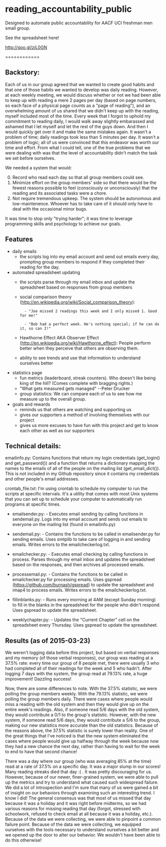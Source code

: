 # reading_accountability_public
Designed to automate public accountability for AACF UCI freshman men small group. 

See the spreadsheet here!

http://goo.gl/zjL0GN

============

Backstory:
-------------
Each of us in our group agreed that we wanted to create good habits and that one of those habits we wanted to develop was daily reading. However, at each weekly meeting, we would discuss whether or not we had been able to keep up with reading a mere 2 pages per day (based on page numbers, so each face of a physical page counts as a "page of reading"), and an overwhelming amount of us shared that we didn't keep up with the reading, myself included most of the time. Every week that I forgot to uphold my commitment to reading daily, I would walk away slightly embarassed and ashamed that I let myself and let the rest of the guys down. And then I would quickly get over it and make the same mistakes again. It wasn't a problem of time; daily readings took less than 5 minutes per day. It wasn't a problem of logic; all of us were convinced that this endeavor was worth our time and effort. From what I could tell, one of the true problems that we were dealing with was that the level of accountability didn't match the task we set before ourselves. 

We needed a system that would:

0. Record who read each day so that all group members could see.
0. Minimize effort on the group members' side so that there would be the fewest reasons possible to feel 
      (consciously or unconsciously) that the reading and its associated tasks were a chore.
0. Not require tremendous upkeep. The system should be autonomous and low-maintenence. Whoever has to take care     of it should only have to deal with the occasional minor bugs.
 
It was time to stop only "trying harder"; it was time to leverage programming skills and psychology to achieve our goals.



Features
---------
* daily emails
    - the scripts log into my email account and send out emails every day, prompting group members to respond if they completed their reading for the day.
* automated spreadsheet updating      
    - the scripts parse through my email inbox and update the spreadsheet based on responses from group members
    - social comparison theory (http://en.wikipedia.org/wiki/Social_comparison_theory): 
    
            - "Joe missed 2 readings this week and I only missed 1. Good for me!"
            
            - "Bob had a perfect week. He's nothing special; if he can do it, so can I!"
    - Hawthorne Effect AKA Observer Effect (http://en.wikipedia.org/wiki/Hawthorne_effect): People perform better when they perceive that others are observing them.
    - ability to see trends and use that information to understand ourselves better
* statistics page
    - fun metrics (leaderboard, streak counters). Who doesn't like being king of the hill? (Comes complete with bragging rights.)
    - "What gets measured gets managed" --Peter Drucker
    - group statistics: We can compare each of us to see how me measure up to the overall group.
* goals and rewards
    - reminds us that others are watching and supporting us
    - gives our supporters a method of involving themselves with our project
    - gives us more excuses to have fun with this project and get to know each other as well as our supporters
    


Technical details:
-------------
emailinfo.py:
Contains functions that return my login credentials (get_login() and get_password()) and a function that returns a dictionary mapping the names to the emails of all of the people on the mailing list (get_email_dict()). This is not included in my Github repository since it contains my credentials and other people's email addresses.

crontab_file.txt:
I'm using crontab to schedule my computer to run the scripts at specific intervals. It's a utility that comes with most Unix systems that you can set up to schedule your computer to automatically run programs at specific times.

* emailsender.py:
      - Executes email sending by calling functions in sendemail.py. Logs into my email account and sends out emails to everyone on the mailing list (found in emailinfo.py)

* sendemail.py:
      - Contains the functions to be called in emailsender.py for sending emails. Uses smtplib to take care of logging in and sending emails. Writes errors to the emailcheckerlog.txt.

* emailchecker.py:
      - Executes email checking by calling functions in process. Parses through my email inbox and updates the spreadsheet based on the responses, and then archives all processed emails. 

* processemail.py:
      - Contains the functions to be called in emailchecker.py for processing emails. Uses gspread (https://github.com/burnash/gspread) to update the spreadsheet and imap4 to process emails. Writes errors to the emailcheckerlog.txt.

* fillinblanks.py:
      - Runs every morning at 4AM (except Sunday morning) to fill in the blanks in the spreadsheet for the people who didn't respond. Uses gspread to update the spreadsheet.

* weeklychapter.py:
      - Updates the "Current Chapter" cell on the spreadsheet every Thursday. Uses gspread to update the spreadsheet.


Results (as of 2015-03-23)
-------------

We weren't logging data before this project, but based on verbal responses and my memory (of those verbal responses), our group was reading at a 37.5% rate: every time our group of 8 people met, there were usually 3 who had completed all of their readings for the week and 5 who hadn't. After logging 7 days with the system, the group read at 79.13% rate, a huge improvement! Dazzling success! 

Now, there are some differences to note. With the 37.5% statistic, we were polling the group members weekly. With the 79.13% statistic, we were polling the group members daily. There were cases where people would miss a reading with the old system and then they would give up on the entire week's readings. Also, if someone read 5/6 days with the old system, they would contribute a 0/1 to the group's statistic. However, with the new system, if someone read 5/6 days, they would contribute a 5/6 to the group, making our new statistics more accurate than the old statistics. Because of the reasons above, the 37.5% statistic is surely lower than reality. One of the great things that I've noticed is that the new system eliminated the cases where people would give up halfway through the week because now they had a new chance the next day, rather than having to wait for the week to end to have that second chance!

There was a day where our group (who was averaging 85% at the time) read at a rate of 37.5% on a specific day. It was a major slump in our scores! Many reading streaks died that day :( . It was pretty discouraging for us. However, because of our newer, finer-grained system, we were able to pull up the metrics and try to understand what caused such widespread failure. We did a lot of introspection and I'm sure that many of us were gained a bit of insight on our behaviors through examining such an interesting trend. I know I did! The general consensus was that most of us missed that day because it was a holiday and it was right before midterms, so we had various reasons for missing reading that day (forgot, stressed with schoolwork, refused to check email at all because it was a holiday, etc.). Because of the data we were collecting, we were able to pinpoint a common failure point. Because of the data we were collecting, we equipped ourselves with the tools necessary to understand ourselves a bit better and we opened up the door to alter our behavior. We wouldn't have been able to do this otherwise!

